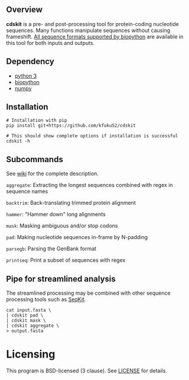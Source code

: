## Overview

**cdskit** is a pre- and post-processing tool for protein-coding nucleotide sequences. Many functions manipulate sequences without causing frameshift. [All sequence formats supported by biopython](https://biopython.org/wiki/SeqIO) are available in this tool for both inputs and outputs.

## Dependency
* [python 3](https://www.python.org/)
* [biopython](https://biopython.org/)
* [numpy](http://www.numpy.org/)

## Installation
```
# Installation with pip
pip install git+https://github.com/kfuku52/cdskit

# This should show complete options if installation is successful
cdskit -h 
```

## Subcommands
See [wiki](https://github.com/kfuku52/cdskit/wiki) for the complete description.

`aggregate`: Extracting the longest sequences combined with regex in sequence names

`backtrim`: Back-translating trimmed protein alignment

`hammer`: "Hammer down" long alignments

`mask`: Masking ambiguous and/or stop codons

`pad`: Making nucleotide sequences in-frame by N-padding

`parsegb`: Parsing the GenBank format

`printseq`: Print a subset of sequences with regex

## Pipe for streamlined analysis
The streamlined processing may be combined with other sequence processing tools such as [SeqKit](https://bioinf.shenwei.me/seqkit/).
```
cat input.fasta \
| cdskit pad \
| cdskit mask \
| cdskit aggregate \
> output.fasta
```

# Licensing
This program is BSD-licensed (3 clause). See [LICENSE](LICENSE) for details.

